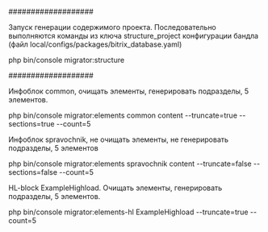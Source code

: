 ###################

Запуск генерации содержимого проекта. Последовательно выполняются команды
из ключа structure_project конфигурации бандла (файл local/configs/packages/bitrix_database.yaml)

php bin/console migrator:structure

###################

Инфоблок common, очищать элементы, генерировать подразделы, 5 элементов.

php bin/console migrator:elements common content --truncate=true --sections=true --count=5

Инфоблок spravochnik, не очищать элементы, не генерировать подразделы, 5 элементов

php bin/console migrator:elements spravochnik content --truncate=false --sections=false --count=5

HL-block ExampleHighload. Очищать элементы, генерировать подразделы, 5 элементов.

php bin/console migrator:elements-hl ExampleHighload --truncate=true --count=5
